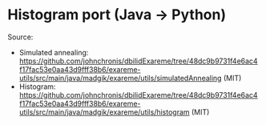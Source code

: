 # Histogram port (Java -> Python)

Source:
- Simulated annealing: https://github.com/johnchronis/dbilidExareme/tree/48dc9b9731f4e6ac4f17fac53e0aa43d9fff38b6/exareme-utils/src/main/java/madgik/exareme/utils/simulatedAnnealing (MIT)
- Histogram: https://github.com/johnchronis/dbilidExareme/tree/48dc9b9731f4e6ac4f17fac53e0aa43d9fff38b6/exareme-utils/src/main/java/madgik/exareme/utils/histogram (MIT)